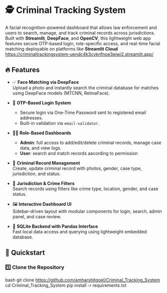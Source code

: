 # 🕵️ Criminal Tracking System

A facial recognition–powered dashboard that allows law enforcement and users to search, manage, and track criminal records across jurisdictions. Built with **Streamlit**, **DeepFace**, and **OpenCV**, this lightweight web app features secure OTP-based login, role-specific access, and real-time facial matching 
 deployable on platforms like **Streamlit Cloud** https://criminaltrackingsystem-uendc4k3cyknfnoe3eiwi2.streamlit.app/


## 🔥 Features

- ✅ **Face Matching via DeepFace**  
  Upload a photo and instantly search the criminal database for matches using DeepFace models (MTCNN, RetinaFace).

- 🔐 **OTP-Based Login System**  
  - Secure login via One-Time Password sent to registered email addresses.  
  - Built-in validation via `email-validator`.

- 🧑‍💼 **Role-Based Dashboards**  
  - **Admin**: full access to add/edit/delete criminal records, manage case data, and view logs.  
  - **User**: search and match records aacording to permission

- 📂 **Criminal Record Management**  
  Create, update criminal record with photos, gender, case type, jurisdiction, and status.

- 📍 **Jurisdiction & Crime Filters**  
  Search records using filters like crime type, location, gender, and case status.

- 🖼️ **Interactive Dashboard UI**  
  Sidebar-driven layout with modular components for login, search, admin panel, and case review.

- 🧠 **SQLite Backend with Pandas Interface**  
  Fast local data access and querying using lightweight embedded database.

## 🚀 Quickstart

### 1️⃣ Clone the Repository

bash
git clone https://github.com/amharshitgoel/Criminal_Tracking_System
cd Criminal_Tracking_System
pip install -r requirements.txt
